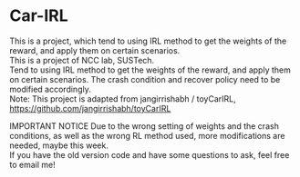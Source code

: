 # Car-IRL
This is a project, which tend to using IRL method to get the weights of the reward, and apply them on certain scenarios.  
This is a project of NCC lab, SUSTech.   
Tend to using IRL method to get the weights of the reward, and apply them on certain scenarios. 
The crash condition and recover policy need to be modified accordingly.  
Note: This project is adapted from jangirrishabh / toyCarIRL, https://github.com/jangirrishabh/toyCarIRL  

IMPORTANT NOTICE
Due to the wrong setting of weights and the crash conditions, as well as the wrong RL method used, more modifications are needed, maybe this week.    
If you have the old version code and have some questions to ask, feel free to email me!

